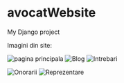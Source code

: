 # avocatWebsite
My Django project


Imagini din site:

![pagina principala](https://github.com/hirjoabaioan/avocatWebsite/assets/29448328/d89eb225-3070-4bbd-9bb0-1c0192765164)
![Blog](https://github.com/hirjoabaioan/avocatWebsite/assets/29448328/12a230a9-cfad-4953-9a3d-c40efc44c807)
![Intrebari](https://github.com/hirjoabaioan/avocatWebsite/assets/29448328/9255f41c-f750-4ac7-b110-c82d23368ce5)



![Onorarii](https://github.com/hirjoabaioan/avocatWebsite/assets/29448328/c6447ce1-3777-4b82-a8a4-cc90eb979649)
![Reprezentare](https://github.com/hirjoabaioan/avocatWebsite/assets/29448328/66b3a659-5ca5-4b39-91f4-0736e5a40d3c)
